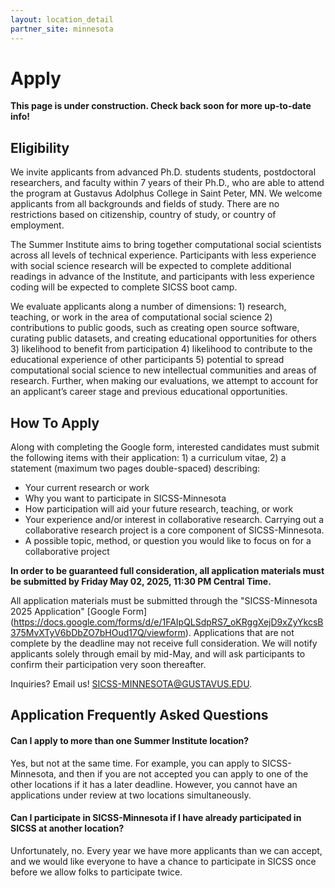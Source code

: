 ```yaml
---
layout: location_detail
partner_site: minnesota
---
```


[//]: # (Update the following info to match your location!)

# Apply

**This page is under construction. Check back soon for more up-to-date info!**

## Eligibility

We invite applicants from advanced Ph.D. students students, postdoctoral researchers, and faculty within 7 years of their Ph.D., who are able to attend the program at Gustavus Adolphus College in Saint Peter, MN. We welcome applicants from all backgrounds and fields of study. There are no restrictions based on citizenship, country of study, or country of employment. 

The Summer Institute aims to bring together computational social scientists across all levels of technical experience. Participants with less experience with social science research will be expected to complete additional readings in advance of the Institute, and participants with less experience coding will be expected to complete SICSS boot camp.

We evaluate applicants along a number of dimensions: 1) research, teaching, or work in the area of computational social science 2) contributions to public goods, such as creating open source software, curating public datasets, and creating educational opportunities for others 3) likelihood to benefit from participation 4) likelihood to contribute to the educational experience of other participants 5) potential to spread computational social science to new intellectual communities and areas of research. Further, when making our evaluations, we attempt to account for an applicant’s career stage and previous educational opportunities.

## How To Apply

Along with completing the Google form, interested candidates must submit the following items with their application: 1) a curriculum vitae, 2) a statement (maximum two pages double-spaced) describing: 

- Your current research or work
- Why you want to participate in SICSS-Minnesota
- How participation will aid your future research, teaching, or work
- Your experience and/or interest in collaborative research. Carrying out a collaborative research project is a core component of SICSS-Minnesota.
- A possible topic, method, or question you would like to focus on for a collaborative project

**In order to be guaranteed full consideration, all application materials must be submitted by Friday May 02, 2025, 11:30 PM Central Time.** 

All application materials must be submitted through the "SICSS-Minnesota 2025 Application" [Google Form] (https://docs.google.com/forms/d/e/1FAIpQLSdpRS7_oKRggXejD9xZyYkcsB375MvXTyV6bDbZO7bHOud17Q/viewform). Applications that are not complete by the deadline may not receive full consideration. We will notify applicants solely through email by mid-May, and will ask participants to confirm their participation very soon thereafter. 

Inquiries? Email us!
SICSS-MINNESOTA@GUSTAVUS.EDU.

## Application Frequently Asked Questions

#### Can I apply to more than one Summer Institute location?

Yes, but not at the same time. For example, you can apply to SICSS-Minnesota, and then if you are not accepted you can apply to one of the other locations if it has a later deadline. However, you cannot have an applications under review at two locations simultaneously.

#### Can I participate in SICSS-Minnesota if I have already participated in SICSS at another location?

Unfortunately, no. Every year we have more applicants than we can accept, and we would like everyone to have a chance to participate in SICSS once before we allow folks to participate twice.
